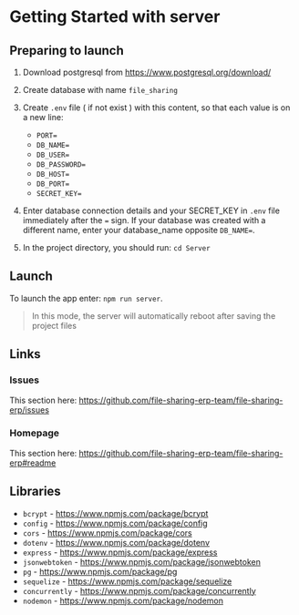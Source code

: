 # Getting Started with server


## Preparing to launch

1.	Download postgresql from https://www.postgresql.org/download/

2.  Create database with name `file_sharing`

3. Create `.env` file ( if not exist ) with this content, so that each value is on a new line:

    * `PORT=`
    * `DB_NAME=`
    * `DB_USER=`
    * `DB_PASSWORD=`
    * `DB_HOST=`
    * `DB_PORT=`
    * `SECRET_KEY=`
    
3.  Enter database connection details and your SECRET_KEY in `.env` file immediately after the `=` sign. 
If your database was created with a different name, enter your database_name opposite `DB_NAME=`.

4.  In the project directory, you should run: `cd Server`

## Launch

To launch the app enter: `npm run server`. 
> In this mode, the server will automatically reboot after saving the project files

## Links

### Issues
This section here: https://github.com/file-sharing-erp-team/file-sharing-erp/issues

### Homepage
This section here: https://github.com/file-sharing-erp-team/file-sharing-erp#readme

## Libraries

*  `bcrypt` - https://www.npmjs.com/package/bcrypt
*  `config` - https://www.npmjs.com/package/config
*  `cors` - https://www.npmjs.com/package/cors
*  `dotenv` - https://www.npmjs.com/package/dotenv
*  `express` - https://www.npmjs.com/package/express
*  `jsonwebtoken` - https://www.npmjs.com/package/jsonwebtoken
*  `pg` - https://www.npmjs.com/package/pg
*  `sequelize` - https://www.npmjs.com/package/sequelize
*  `concurrently` - https://www.npmjs.com/package/concurrently
* `nodemon` - https://www.npmjs.com/package/nodemon
